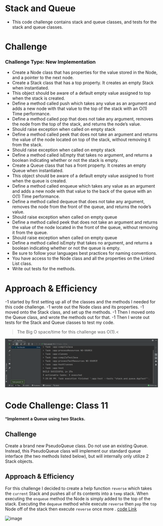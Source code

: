 # Stack and Queue

- This code challenge contains stack and queue classes, and tests for the stack and queue classes.
# Challenge

### Challenge Type: New Implementation
- Create a Node class that has properties for the value stored in the Node, and a pointer to the next node.
- Create a Stack class that has a top property. It creates an empty Stack when instantiated.
- This object should be aware of a default empty value assigned to top when the stack is created.
- Define a method called push which takes any value as an argument and adds a new node with that value to the top of the stack with an O(1) Time performance.
- Define a method called pop that does not take any argument, removes the node from the top of the stack, and returns the node’s value.
- Should raise exception when called on empty stack
- Define a method called peek that does not take an argument and returns the value of the node located on top of the stack, without removing it from the stack.
- Should raise exception when called on empty stack
- Define a method called isEmpty that takes no argument, and returns a boolean indicating whether or not the stack is empty.
- Create a Queue class that has a front property. It creates an empty Queue when instantiated.
- This object should be aware of a default empty value assigned to front when the queue is created.
- Define a method called enqueue which takes any value as an argument and adds a new node with that value to the back of the queue with an O(1) Time performance.
- Define a method called dequeue that does not take any argument, removes the node from the front of the queue, and returns the node’s value.
- Should raise exception when called on empty queue
- Define a method called peek that does not take an argument and returns the value of the node located in the front of the queue, without removing it from the queue.
- Should raise exception when called on empty queue
- Define a method called isEmpty that takes no argument, and returns a boolean indicating whether or not the queue is empty.
- Be sure to follow your languages best practices for naming conventions.
- You have access to the Node class and all the properties on the Linked List class.
- Write out tests for the methods.

# Approach & Efficiency

-1 started by first setting up all of the classes and the methods I needed for this code challenge.
-1 wrote out the Node class and its properties.
-1 moved onto the Stack class, and set up the methods.
-1 Then I moved onto the Queue class, and wrote the methods out for that. 
-1 Then I wrote out tests for the Stack and Queue classes to test my code. 
>The Big O space/time for this challenge was O(1).<

![img.png](img.png) 

# Code Challenge: Class 11

***Implement a Queue using two Stacks.**
## Challenge
Create a brand new PseudoQueue class. Do not use an existing Queue. Instead, this PseudoQueue class will implement our standard queue interface (the two methods listed below), but will internally only utilize 2 Stack objects.

## Approach & Efficiency

For this challenge I decided to create a help function ```reverse``` which takes the ``current`` Stack and pushes all of its contents into a ``temp`` stack. When executing the ``enqueue`` method the Node is simply added to the top of the stack. Executing the ``dequeue`` method while execute ``reverse`` then ``pop`` the ``top`` Node off of the stack then execute ``reverse`` once more .
[code Link](https://github.com/Fadi-Nayef/401-data-structures-and-algorithms/tree/stack-queue-pseudo/stack-and-queue/app/src)

![image](https://user-images.githubusercontent.com/80682261/125213220-29eb1a00-e2ba-11eb-997f-21ffc9b9fdbd.png)

